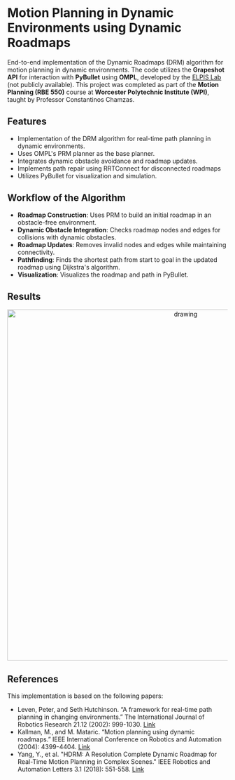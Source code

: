# Motion Planning in Dynamic Environments using Dynamic Roadmaps
End-to-end implementation of the Dynamic Roadmaps (DRM) algorithm for motion planning in dynamic environments. The code utilizes the **Grapeshot API** for interaction with **PyBullet** using **OMPL**, developed by the [ELPIS Lab](https://elpislab.org/) (not publicly available). This project was completed as part of the **Motion Planning (RBE 550)** course at **Worcester Polytechnic Institute (WPI)**, taught by Professor Constantinos Chamzas.

## Features
- Implementation of the DRM algorithm for real-time path planning in dynamic environments.
- Uses OMPL's PRM planner as the base planner.
- Integrates dynamic obstacle avoidance and roadmap updates.
- Implements path repair using RRTConnect for disconnected roadmaps
- Utilizes PyBullet for visualization and simulation.

## Workflow of the Algorithm
- **Roadmap Construction**: Uses PRM to build an initial roadmap in an obstacle-free environment.
- **Dynamic Obstacle Integration**: Checks roadmap nodes and edges for collisions with dynamic obstacles.
- **Roadmap Updates**: Removes invalid nodes and edges while maintaining connectivity.
- **Pathfinding**: Finds the shortest path from start to goal in the updated roadmap using Dijkstra's algorithm.
- **Visualization**: Visualizes the roadmap and path in PyBullet.

## Results
<p align='center'>
    <img src="DRM_Final_Demo_3.gif" alt="drawing" width="800"/>
</p>

## References
This implementation is based on the following papers:
- Leven, Peter, and Seth Hutchinson. “A framework for real-time path planning in changing environments.” The International Journal of Robotics Research 21.12 (2002): 999-1030. [Link](https://citeseerx.ist.psu.edu/document?repid=rep1&type=pdf&doi=5987ec6a38fc2bcb10f9137dbdcba6ec99735989)
- Kallman, M., and M. Mataric. “Motion planning using dynamic roadmaps.” IEEE International Conference on Robotics and Automation (2004): 4399-4404. [Link](http://graphics.ucmerced.edu/publications/2004_ICRA_Kallmann.pdf)
- Yang, Y., et al. "HDRM: A Resolution Complete Dynamic Roadmap for Real-Time Motion Planning in Complex Scenes." IEEE Robotics and Automation Letters 3.1 (2018): 551-558. [Link](https://ieeexplore.ieee.org/document/8110660)
